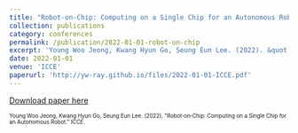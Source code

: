 ```yaml
---
title: "Robot‑on‑Chip: Computing on a Single Chip for an Autonomous Robot"
collection: publications
category: conferences
permalink: /publication/2022-01-01-robot-on-chip
excerpt: 'Young Woo Jeong, Kwang Hyun Go, Seung Eun Lee. (2022). &quot;Robot‑on‑Chip: Computing on a Single Chip for an Autonomous Robot.&quot; <i>ICCE</i>.'
date: 2022-01-01
venue: 'ICCE'
paperurl: 'http://yw-ray.github.io/files/2022-01-01-ICCE.pdf'
---
```


<a href='http://yw-ray.github.io/files/2022-01-01-ICCE.pdf'>Download paper here</a>

<small><small>Young Woo Jeong, Kwang Hyun Go, Seung Eun Lee. (2022). &quot;Robot‑on‑Chip: Computing on a Single Chip for an Autonomous Robot.&quot; <i>ICCE</i>.</small></small>
